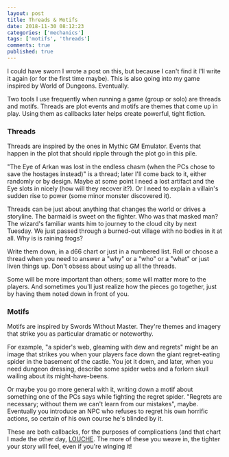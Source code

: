 ```yaml
---
layout: post
title: Threads & Motifs
date: 2018-11-30 08:12:23
categories: ['mechanics']
tags: ['motifs', 'threads']
comments: true
published: true
---
```


I could have sworn I wrote a post on this, but because I can't find it I'll write it again (or for the first time maybe). This is also going into my game inspired by World of Dungeons. Eventually.

Two tools I use frequently when running a game (group or solo) are threads and motifs. Threads are plot events and motifs are themes that come up in play. Using them as callbacks later helps create powerful, tight fiction.

<!--more-->

### Threads

Threads are inspired by the ones in Mythic GM Emulator. Events that happen in the plot that should ripple through the plot go in this pile.

"The Eye of Arkan was lost in the endless chasm (when the PCs chose to save the hostages instead)" is a thread; later I'll come back to it, either randomly or by design. Maybe at some point I need a lost artifact and the Eye slots in nicely (how will they recover it?). Or I need to explain a villain's sudden rise to power (some minor monster discovered it).

Threads can be just about anything that changes the world or drives a storyline. The barmaid is sweet on the fighter. Who was that masked man? The wizard's familiar wants him to journey to the cloud city by next Tuesday. We just passed through a burned-out village with no bodies in it at all. Why is is raining frogs?

Write them down, in a d66 chart or just in a numbered list. Roll or choose a thread when you need to answer a "why" or a "who" or a "what" or just liven things up. Don't obsess about using up all the threads.

Some will be more important than others; some will matter more to the players. And sometimes you'll just realize how the pieces go together, just by having them noted down in front of you.

### Motifs

Motifs are inspired by Swords Without Master. They're themes and imagery that strike you as particular dramatic or noteworthy.

For example, "a spider's web, gleaming with dew and regrets" might be an image that strikes you when your players face down the giant regret-eating spider in the basement of the castle. You jot it down, and later, when you need dungeon dressing, describe some spider webs and a forlorn skull wailing about its might-have-beens.

Or maybe you go more general with it, writing down a motif about something one of the PCs says while fighting the regret spider. "Regrets are necessary; without them we can't learn from our mistakes", maybe. Eventually you introduce an NPC who refuses to regret his own horrific actions, so certain of his own course he's blinded by it.

These are both callbacks, for the purposes of complications (and that chart I made the other day, [LOUCHE](https://exposit.github.io/katamoiran/2018/11/29/complication-panic/). The more of these you weave in, the tighter your story will feel, even if you're winging it!
